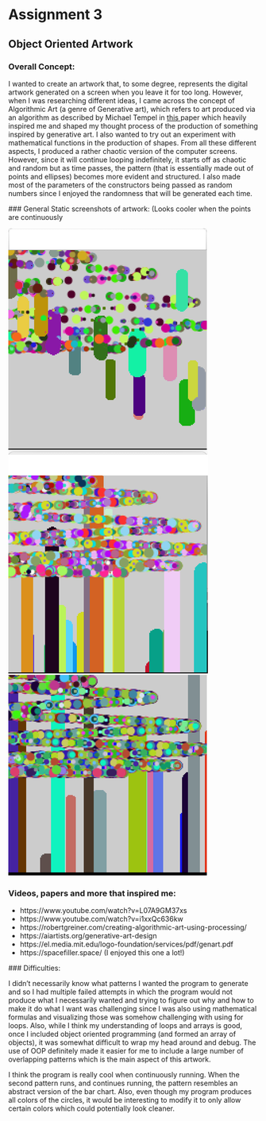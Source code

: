 # Assignment 3
## Object Oriented Artwork 
### Overall Concept:
<p>
  I wanted to create an artwork that, to some degree, represents the digital artwork generated on a screen when you leave it for too long. However, when I was researching different ideas, I came across the concept of Algorithmic Art (a genre of Generative art), which refers to art produced via an algorithm as described by Michael Tempel in <a href = "https://el.media.mit.edu/logo-foundation/services/pdf/genart.pdf" target="_self">this </a> paper which heavily inspired me and shaped my thought process of the production of something inspired by generative art. I also wanted to try out an experiment with mathematical functions in the production of shapes. From all these different aspects, I produced a rather chaotic version of the computer screens. However, since it will continue looping indefinitely, it starts off as chaotic and random but as time passes, the pattern (that is essentially made out of points and ellipses) becomes more evident and structured. I also made most of the parameters of the constructors being passed as random numbers since I enjoyed the randomness that will be generated each time.  
  </p>
### General Static screenshots of artwork: (Looks cooler when the points are continuously 


![](https://github.com/LiyanIbrahim/intro-to-IM/blob/master/September29/2.png)
![](https://github.com/LiyanIbrahim/intro-to-IM/blob/master/September29/1.png)
![](https://github.com/LiyanIbrahim/intro-to-IM/blob/master/September29/3.png)

### Videos, papers and more that inspired me: 
<ul>
         <li>https://www.youtube.com/watch?v=L07A9GM37xs</li>
         <li>https://www.youtube.com/watch?v=i1xxQc636kw</li>
         <li>https://robertgreiner.com/creating-algorithmic-art-using-processing/</li>
         <li>https://aiartists.org/generative-art-design</li>
         <li>https://el.media.mit.edu/logo-foundation/services/pdf/genart.pdf</li>
         <li>https://spacefiller.space/ (I enjoyed this one a lot!)</li>    
      </ul>
### Difficulties: 

<p>
  I didn’t necessarily know what patterns I wanted the program to generate and so I had multiple failed attempts in which the program would not produce what I necessarily wanted and trying to figure out why and how to make it do what I want was challenging since I was also using mathematical formulas and visualizing those was somehow challenging with using for loops. Also, while I think my understanding of loops and arrays is good, once I included object oriented programming (and formed an array of objects), it was somewhat difficult to wrap my head around and debug. The use of OOP definitely made it easier for me to include a large number of overlapping patterns which is the main aspect of this artwork. 
</p>

<p> I think the program is really cool when continuously running. When the second pattern runs, and continues running, the pattern resembles an abstract version of the bar chart. Also, even though my program produces all colors of the circles, it would be interesting to modify it to only allow certain colors which could potentially look cleaner.
  </p>
  
  
  
